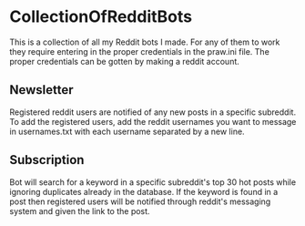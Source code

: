 # CollectionOfRedditBots
This is a collection of all my Reddit bots I made. For any of them to work they require entering in the proper credentials in the praw.ini file. The proper credentials can be gotten by making a reddit account.<br /> 
## Newsletter
Registered reddit users are notified of any new posts in a specific subreddit. To add the registered users, add the reddit usernames you want to message in usernames.txt with each username separated by a new line.  
## Subscription
Bot will search for a keyword in a specific subreddit's top 30 hot posts while ignoring duplicates already in the database. If the keyword is found in a post then registered users will be notified through reddit's messaging system and given the link to the post.
